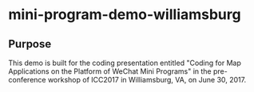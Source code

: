 # mini-program-demo-williamsburg
## Purpose
This demo is built for the coding presentation entitled "Coding for Map Applications on the Platform of WeChat Mini Programs" in the pre-conference workshop of ICC2017 in Williamsburg, VA, on June 30, 2017.
